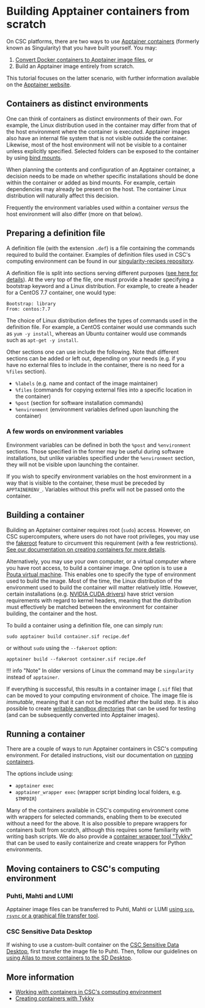 # Building Apptainer containers from scratch

On CSC platforms, there are two ways to use [Apptainer containers](https://apptainer.org/) (formerly known as Singularity) that you have built yourself. You may: 

1. [Convert Docker containers to Apptainer image files](../../computing/containers/creating.md#converting-a-docker-container), or 
2. Build an Apptainer image entirely from scratch.

This tutorial focuses on the latter scenario, with further information available on the [Apptainer website](https://apptainer.org/docs/user/main/build_a_container.html).

## Containers as distinct environments

One can think of containers as distinct environments of their own. For example, the Linux distribution used in the container may differ from that of the host environment where the container is executed. Apptainer images also have an internal file system that is not visible outside the container. Likewise, most of the host environment will not be visible to a container unless explicitly specified. Selected folders can be exposed to the container by using [bind mounts](https://apptainer.org/docs/user/main/bind_paths_and_mounts.html).

When planning the contents and configuration of an Apptainer container, a decision needs to be made on whether specific installations should be done within the container or added as bind mounts. For example, certain dependencies may already be present on the host. The container Linux distribution will naturally affect this decision.

Frequently the environment variables used within a container *versus* the host environment will also differ (more on that below).

## Preparing a definition file

A definition file (with the extension `.def`) is a file containing the commands required to build the container. Examples of definition files used in CSC's computing environment can be found in our [singularity-recipes repository](https://github.com/CSCfi/singularity-recipes). 

A definition file is split into sections serving different purposes ([see here for details](https://apptainer.org/docs/user/main/definition_files.html)). At the very top of the file, one must provide a header specifying a bootstrap keyword and a Linux distribution. For example, to create a header for a CentOS 7.7 container, one would type:

```
Bootstrap: library
From: centos:7.7
```

The choice of Linux distribution defines the types of commands used in the definition file. For example, a CentOS container would use commands such as `yum -y install`, whereas an Ubuntu container would use commands such as `apt-get -y install`.

Other sections one can use include the following. Note that different sections can be added or left out, depending on your needs (e.g. if you have no external files to include in the container, there is no need for a `%files` section).

* `%labels` (e.g. name and contact of the image maintainer)
* `%files` (commands for copying external files into a specific location in the container)
* `%post` (section for software installation commands)
* `%environment` (environment variables defined upon launching the container)

### A few words on environment variables

Environment variables can be defined in both the `%post` and `%environment` sections. Those specified in the former may be useful during software installations, but unlike variables specified under the `%environment` section, they will not be visible upon launching the container.

If you wish to specify environment variables on the host environment in a way that is visible to the container, these must be preceded by `APPTAINERENV_`. Variables without this prefix will not be passed onto the container.

## Building a container

Building an Apptainer container requires root (`sudo`) access. However, on CSC supercomputers, where users do not have root privileges, you may use the [fakeroot](https://apptainer.org/docs/user/main/fakeroot.html) feature to circumvent this requirement (with a few restrictions). [See our documentation on creating containers for more details](../../computing/containers/creating.md#building-a-container-without-sudo-access-on-puhti-and-mahti).

Alternatively, you may use your own computer, or a virtual computer where you have root access, to build a container image. One option is to use a [Pouta virtual machine](../../cloud/pouta/index.md). This enables one to specify the type of environment used to build the image. Most of the time, the Linux distribution of the environment used to build the container will matter relatively little. However, certain installations (e.g. [NVIDIA CUDA drivers](https://docs.nvidia.com/cuda/cuda-installation-guide-linux/index.html)) have strict version requirements with regard to kernel headers, meaning that the distribution must effectively be matched between the environment for container building, the container and the host.

To build a container using a definition file, one can simply run:

```
sudo apptainer build container.sif recipe.def
```

or without `sudo` using the `--fakeroot` option:

```
apptainer build --fakeroot container.sif recipe.def
```

!!! info "Note"
    In older versions of Linux the command may be `singularity` instead of `apptainer`.

If everything is successful, this results in a container image (`.sif` file) that can be moved to your computing environment of choice. The image file is *immutable*, meaning that it can not be modified after the build step. It is also possible to create [writable sandbox directories](https://apptainer.org/docs/user/main/build_a_container.html#creating-writable-sandbox-directories) that can be used for testing (and can be subsequently converted into Apptainer images).

## Running a container

There are a couple of ways to run Apptainer containers in CSC's computing environment. For detailed instructions, visit our documentation on [running containers](../../computing/containers/run-existing.md).

The options include using:

* `apptainer exec`
* `apptainer_wrapper exec` (wrapper script binding local folders, e.g. `$TMPDIR`)

Many of the containers available in CSC's computing environment come with wrappers for selected commands, enabling them to be executed without a need for the above. It is also possible to prepare wrappers for containers built from scratch, although this requires some familiarity with writing bash scripts. We do also provide a [container wrapper tool "Tykky"](../../computing/containers/tykky.md) that can be used to easily containerize and create wrappers for Python environments.

## Moving containers to CSC's computing environment

### Puhti, Mahti and LUMI

Apptainer image files can be transferred to Puhti, Mahti or LUMI [using `scp`, `rsync` or a graphical file transfer tool](../../data/moving/index.md). 

### CSC Sensitive Data Desktop

If wishing to use a custom-built container on the [CSC Sensitive Data Desktop](../../data/sensitive-data/sd_desktop.md), first transfer the image file to Puhti. Then, follow our guidelines on [using Allas to move containers to the SD Desktop](../../data/sensitive-data/sd-desktop-singularity.md).

## More information

* [Working with containers in CSC's computing environment](../../computing/containers/overview.md)
* [Creating containers with Tykky](../../computing/containers/tykky.md)

